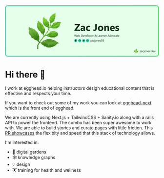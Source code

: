 [![Zacs github profile banner](https://raw.githubusercontent.com/zacjones93/zacjones93/9cb7d442534a0756bda645ada877ec64e80051e1/gh-profile-banner-v2.png)](https://zacjones.dev)

# Hi there 👋

I work at egghead.io helping instructors design educational content that is effective and respects your time. 

If you want to check out some of my work you can look at [egghead-next](https://github.com/eggheadio/egghead-next/pulls?q=is%3Apr+is%3Aclosed+author%3Azacjones93) which is the front end of egghead. 

We are currently using Next.js + TailwindCSS + Sanity.io along with a rails API to power the frontend. The combo has been super awesome to work with. We are able to build stories and curate pages with little friction. This [PR showcases](https://github.com/eggheadio/egghead-next/pull/602) the flexibity and speed that this stack of technology allows.

I'm interested in:

- 🌱  digital gardens
- 🕸️ knowledge graphs
- 💡 design
- 🏋️ training for health and wellness


<!--
**zacjones93/zacjones93** is a ✨ _special_ ✨ repository because its `README.md` (this file) appears on your GitHub profile.

Here are some ideas to get you started:

- 🔭 I’m currently working on ...
- 🌱 I’m currently learning ...
- 👯 I’m looking to collaborate on ...
- 🤔 I’m looking for help with ...
- 💬 Ask me about ...
- 📫 How to reach me: ...
- 😄 Pronouns: ...
- ⚡ Fun fact: ...


<img align="left" alt="codeSTACKr's Github Stats" src="https://github-readme-stats.vercel.app/api?username=zacjones93&show_icons=true&hide_border=true" />

-->

